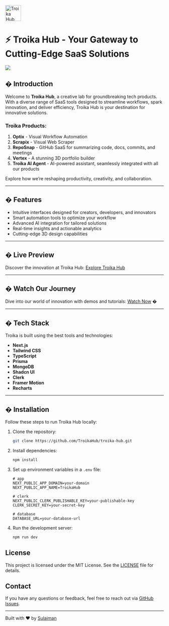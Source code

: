 <img src="public\assets\logo.png" alt="Troika Hub Logo" width="50" height="50">

# ⚡ Troika Hub - Your Gateway to Cutting-Edge SaaS Solutions

<img src="public\assets\Thumbnail (1).png">

## � Introduction  
Welcome to **Troika Hub**, a creative lab for groundbreaking tech products. With a diverse range of SaaS tools designed to streamline workflows, spark innovation, and deliver efficiency, Troika Hub is your destination for innovative solutions.  

### Troika Products:  
1. **Optix** - Visual Workflow Automation  
2. **Scrapix** - Visual Web Scraper  
3. **RepoSnap** - GitHub SaaS for summarizing code, docs, commits, and meetings  
4. **Vertex** - A stunning 3D portfolio builder  
5. **Troika AI Agent** - AI-powered assistant, seamlessly integrated with all our products  

Explore how we’re reshaping productivity, creativity, and collaboration.

---

## � Features  
- Intuitive interfaces designed for creators, developers, and innovators  
- Smart automation tools to optimize your workflow  
- Advanced AI integration for tailored solutions  
- Real-time insights and actionable analytics  
- Cutting-edge 3D design capabilities  

---

## � Live Preview  
Discover the innovation at Troika Hub: [Explore Troika Hub](http://troikahub.tech)

---

## � Watch Our Journey  
Dive into our world of innovation with demos and tutorials: [Watch Now](https://youtube.com) �  

---

## � Tech Stack  
Troika is built using the best tools and technologies:  
- **Next.js**  
- **Tailwind CSS**  
- **TypeScript**  
- **Prisma**  
- **MongoDB**  
- **Shadcn UI**  
- **Clerk**  
- **Framer Motion**  
- **Recharts**  

---

## � Installation  
Follow these steps to run Troika Hub locally:  

1. Clone the repository:
    ```bash
    git clone https://github.com/TroikaHub/troika-hub.git
    ```
2. Install dependencies:
    ```bash
    npm install
    ```
3. Set up environment variables in a `.env` file:
    ```
   # app
    NEXT_PUBLIC_APP_DOMAIN=your-domain
    NEXT_PUBLIC_APP_NAME=TroikaHub

    # clerk
    NEXT_PUBLIC_CLERK_PUBLISHABLE_KEY=your-publishable-key
    CLERK_SECRET_KEY=your-secret-key

    # database
    DATABASE_URL=your-database-url
    ```

4. Run the development server:
    ```bash
    npm run dev
    ```

## License
This project is licensed under the MIT License. See the [LICENSE](LICENSE) file for details.

## Contact
If you have any questions or feedback, feel free to reach out via [GitHub Issues](https://github.com/TroikaHub/troika-hub/issues).

---

Built with ❤️ by [Sulaiman](https://sulaiweb.me)
